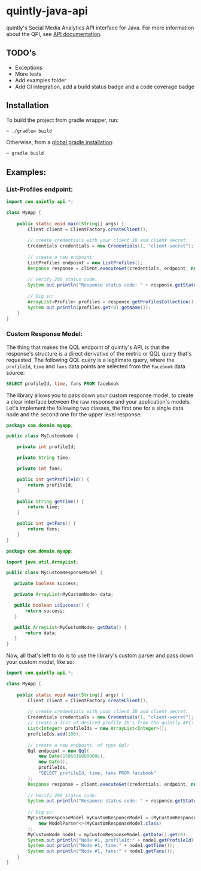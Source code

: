 # quintly-java-api
quintly's Social Media Analytics API interface for Java. 
For more information about the QPI, see [API documentation](https://api.quintly.com/).

## TODO's

- Exceptions
- More tests
- Add examples folder
- Add CI integration, add a build status badge and a code coverage badge

## Installation
To build the project from gradle wrapper, run:
```bash
~ ./gradlew build
```
Otherwise, from a [global gradle installation](https://gradle.org/install/):
```bash
~ gradle build
```

## Examples:

### List-Profiles endpoint:
```java
import com.quintly.api.*;

class MyApp {
    
    public static void main(String[] args) {
        Client client = ClientFactory.createClient();
        
        // create credentials with your client ID and client secret:
        Credentials credentials = new Credentials(1, "client-secret");
        
        // create a new endpoint:
        ListProfiles endpoint = new ListProfiles();
        Response response = client.executeGet(credentials, endpoint, null);
        
        // Verify 200 status code:
        System.out.println("Response status code: " + response.getStatusCode());
        
        // Dig in:
        ArrayList<Profile> profiles = response.getProfilesCollection().getData();
        System.out.println(profiles.get(0).getName());
    }
}
```

### Custom Response Model:
The thing that makes the QQL endpoint of quintly's API, is that the response's structure is a direct derivative of the metric or QQL query that's requested.
The following QQL query is a legitimate query, where the `profileId`, `time` and `fans` data points are selected from the `Facebook` data source:

```sql
SELECT profileId, time, fans FROM facebook
```

The library allows you to pass down your custom response model, to create a clear interface between the raw response and your application's models.
Let's implement the following two classes, the first one for a single data node and the second one for the upper level response:

```java
package com.domain.myapp;

public class MyCustomNode {

    private int profileId;

    private String time;

    private int fans;

    public int getProfileId() {
        return profileId;
    }

    public String getTime() {
        return time;
    }

    public int getFans() {
        return fans;
    }
}
```
 
 ```java
package com.domain.myapp;
 
import java.util.ArrayList;
 
public class MyCustomResponseModel {
 
    private boolean success;
 
    private ArrayList<MyCustomNode> data;
 
    public boolean isSuccess() {
        return success;
    }
 
    public ArrayList<MyCustomNode> getData() {
        return data;
    }
 }
```

Now, all that's left to do is to use the library's custom parser and pass down your custom model, like so:

```java
import com.quintly.api.*;

class MyApp {
    
    public static void main(String[] args) {
        Client client = ClientFactory.createClient();
        
        // create credentials with your client ID and client secret:
        Credentials credentials = new Credentials(1, "client-secret");
        // create a list of desired profile ID's from the quintly API:
        List<Integer> profileIds = new ArrayList<Integer>();
        profileIds.add(100);
        
        // create a new endpoint, of type Qql:
        Qql endpoint = new Qql(
            new Date(1506816000000L),
            new Date(),
            profileIds,
            "SELECT profileId, time, fans FROM facebook"
        );
        Response response = client.executeGet(credentials, endpoint, null);
        
        // Verify 200 status code:
        System.out.println("Response status code: " + response.getStatusCode());
        
        // Dig in:
        MyCustomResponseModel myCustomResponseModel = (MyCustomResponseModel) response.getData(
            new ModelParser<>(MyCustomResponseModel.class)
        );
        MyCustomNode node1 = myCustomResponseModel.getData().get(0);
        System.out.println("Node #1, profileId:" + node1.getProfileId());
        System.out.println("Node #1, time:" + node1.getTime());
        System.out.println("Node #1, fans:" + node1.getFans());
    }
}
```